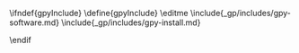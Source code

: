 \ifndef{gpyInclude}
\define{gpyInclude}
\editme
\include{_gp/includes/gpy-software.md}
\include{_gp/includes/gpy-install.md}


\endif
